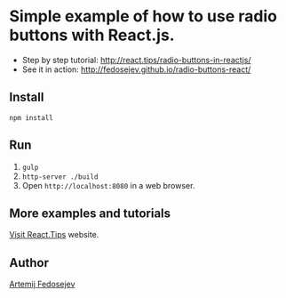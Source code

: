 # Simple example of how to use radio buttons with React.js.

+ Step by step tutorial: http://react.tips/radio-buttons-in-reactjs/
+ See it in action: http://fedosejev.github.io/radio-buttons-react/

## Install

`npm install`

## Run

1. `gulp`
2. `http-server ./build`
3. Open `http://localhost:8080` in a web browser.

## More examples and tutorials

[Visit React.Tips](http://react.tips) website.

## Author

[Artemij Fedosejev](http://artemij.com)

